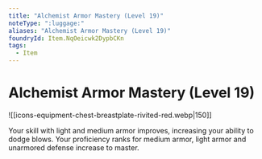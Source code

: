```yaml
---
title: "Alchemist Armor Mastery (Level 19)"
noteType: ":luggage:"
aliases: "Alchemist Armor Mastery (Level 19)"
foundryId: Item.NqOeicwk2DypbCKn
tags:
  - Item
---
```


# Alchemist Armor Mastery (Level 19)
![[icons-equipment-chest-breastplate-rivited-red.webp|150]]

Your skill with light and medium armor improves, increasing your ability to dodge blows. Your proficiency ranks for medium armor, light armor and unarmored defense increase to master.
